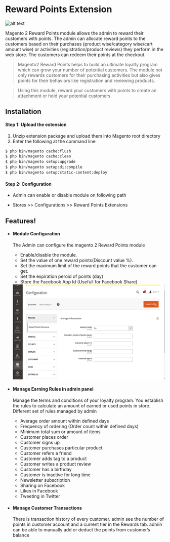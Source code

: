 # Reward Points Extension
![alt text](http://www.cardexpert.in/wp-content/uploads/2015/07/credit_card_reward_points-cashback.png)

Magento 2 Reward Points module allows the admin to reward their customers with points. The admin can allocate reward points to the customers based on their purchases (product wise/category wise/cart amount wise) or activities (registration/product reviews) they perform in the web store. The customers can redeem their points at the checkout.


> Magento2 Reward Points helps to build an ultimate loyalty program which can grow your number of potential customers. The module not only rewards customers for their purchasing activities but also gives points for their behaviors like registration and reviewing products.

> Using this module, reward your customers with points to create an attachment or hold your potential customers.


## Installation
#### Step 1: Upload the extension

1) Unzip extension package and upload them into Magento root directory
2) Enter the following at the command line

```sh
$ php bin/magento cache:flush
$ php bin/magento cache:clean
$ php bin/magento setup:upgrade
$ php bin/magento setup:di:compile
$ php bin/magento setup:static-content:deploy

```
#### Step 2: Configuration

 - Admin can enable or disable module on following path
 
 - Stores >> Configurations >> Reward Points Extensions

## Features!

- #### Module Configuration

  The Admin can configure the magento 2 Reward Points module 
  * Enable/disable the module.
  * Set the value of one reward points(Discount value %).
  * Set the maximum limit of the reward points that the customer can get.
  * Set the expiration peroid of points (day)
  * Store the Facebook App Id (Usefull for Facebook Share)
  
   <img src="https://github.com/nishadjadhav/Reward_img/blob/master/configurations.png" height="300" width="600">
 
 - #### Manage Earning Rules in admin panel
   Manage the terms and conditions of your loyalty program. You establish the rules to calculate an amount of earned or used points in store.
   Different set of rules managed by admin
    * Average order amount within defined days
    * Frequency of ordering (Order count within defined days)
    * Minimum total sum or amount of items
    * Customer places order
    * Customer signs up
    * Customer purchases particular product
    * Customer refers a friend
    * Customer adds tag to a product
    * Customer writes a product review
    * Customer has a birthday
    * Customer is inactive for long time
    * Newsletter subscription
    * Sharing on Facebook
    * Likes in Facebook
    * Tweeting in Twitter

  - #### Manage Customer Transactions
     There is transaction history of every customer. admin see the number of points in customer account and a current tier in the Rewards tab. admin can be able to manually add or deduct the points from customer’s balance




   



